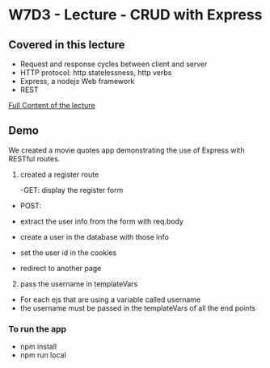 # W7D3 - Lecture - CRUD with Express

## Covered in this lecture

- Request and response cycles between client and server
- HTTP protocol: http statelessness, http verbs
- Express, a nodejs Web framework
- REST

[Full Content of the lecture](./content.md)

## Demo

We created a movie quotes app demonstrating the use of Express with RESTful routes.

1. created a register route

   -GET: display the register form

- POST:

- extract the user info from the form with req.body
- create a user in the database with those info
- set the user id in the cookies
- redirect to another page

2. pass the username in templateVars

- For each ejs that are using a variable called username
- the username must be passed in the templateVars of all the end points

### To run the app

- npm install
- npm run local
